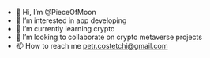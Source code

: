 - 👋 Hi, I’m @PieceOfMoon
- 👀 I’m interested in app developing
- 🌱 I’m currently learning crypto
- 💞️ I’m looking to collaborate on crypto metaverse projects
- 📫 How to reach me petr.costetchi@gmail.com

<!---
PieceOfMoon/PieceOfMoon is a ✨ special ✨ repository because its `README.md` (this file) appears on your GitHub profile.
You can click the Preview link to take a look at your changes.
--->
